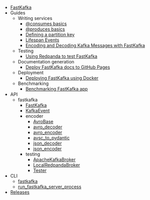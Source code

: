 - [FastKafka](index.md)
- Guides
    - Writing services
        - [@consumes basics](guides/Guide_11_Consumes_Basics.md)
        - [@produces basics](guides/Guide_21_Produces_Basics.md)
        - [Defining a partition key](guides/Guide_22_Partition_Keys.md)
        - [Lifespan Events](guides/Guide_05_Lifespan_Handler.md)
        - [Encoding and Decoding Kafka Messages with FastKafka](guides/Guide_07_Encoding_and_Decoding_Messages_with_FastKafka.md)
    - Testing
        - [Using Redpanda to test FastKafka](guides/Guide_31_Using_redpanda_to_test_fastkafka.md)
    - Documentation generation
        - [Deploy FastKafka docs to GitHub Pages](guides/Guide_04_Github_Actions_Workflow.md)
    - Deployment
        - [Deploying FastKafka using Docker](guides/Guide_30_Using_docker_to_deploy_fastkafka.md)
    - Benchmarking
        - [Benchmarking FastKafka app](guides/Guide_06_Benchmarking_FastKafka.md)
- API
    - fastkafka
        - [FastKafka](api/fastkafka/FastKafka.md)
        - [KafkaEvent](api/fastkafka/KafkaEvent.md)
        - encoder
            - [AvroBase](api/fastkafka/encoder/AvroBase.md)
            - [avro_decoder](api/fastkafka/encoder/avro_decoder.md)
            - [avro_encoder](api/fastkafka/encoder/avro_encoder.md)
            - [avsc_to_pydantic](api/fastkafka/encoder/avsc_to_pydantic.md)
            - [json_decoder](api/fastkafka/encoder/json_decoder.md)
            - [json_encoder](api/fastkafka/encoder/json_encoder.md)
        - testing
            - [ApacheKafkaBroker](api/fastkafka/testing/ApacheKafkaBroker.md)
            - [LocalRedpandaBroker](api/fastkafka/testing/LocalRedpandaBroker.md)
            - [Tester](api/fastkafka/testing/Tester.md)
- CLI
    - [fastkafka](cli/fastkafka.md)
    - [run_fastkafka_server_process](cli/run_fastkafka_server_process.md)
- [Releases](CHANGELOG.md)